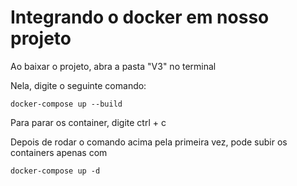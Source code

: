 # Integrando o docker em nosso projeto

Ao baixar o projeto, abra a pasta "V3" no terminal

Nela, digite o seguinte comando:

```
docker-compose up --build
```
Para parar os container, digite ctrl + c

Depois de rodar o comando acima pela primeira vez, pode subir os containers apenas com
```
docker-compose up -d
```
